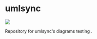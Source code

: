 umlsync
=======

[<img src="http://www.clker.com/cliparts/Y/O/f/T/7/2/oak-tree-dark-brown.svg">](http://google.com.au/)

Repository for umlsync's diagrams testing .
